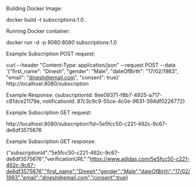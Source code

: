 Building Docker Image:

docker build -t subscriptions:1.0 .

Running Docker container:

docker run -d -p 8080:8080 subscriptions:1.0

Example Subscription POST request:

 curl --header "Content-Type: application/json" --request POST --data '{"first_name": "Dinesh", "gender": "Male", "dateOfBirth": "17/02/1983", "email": "dinesh@email.com", "consent": true}' http://localhost:8080/subscription

Example Response: {subscriptionId: 8ee09371-f8b7-4925-a717-c81dce21179e, notificationId: 87c3c9c9-55ce-4c0e-9631-394df0226772}

Example Subscription GET request:

http://localhost:8080/subscription?id=5e5fcc50-c221-462c-9c67-de6df3575676

Example Subscription GET response:

{"subscriptionId":"5e5fcc50-c221-462c-9c67-de6df3575676","verificationURL":"https://www.adidas.com/5e5fcc50-c221-462c-9c67-de6df3575676","first_name":"Dinesh","gender":"Male","dateOfBirth":"17/02/1983","email":"dinesh@email.com","consent":true}




